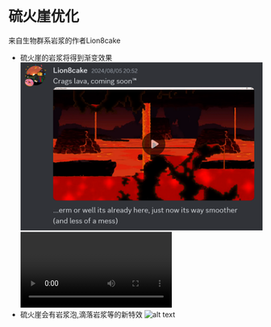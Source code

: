 
# 硫火崖优化
来自生物群系岩浆的作者Lion8cake
- 硫火崖的岩浆将得到渐变效果
  ![alt text](image_cragsLava.png)<video controls src="CragsLava.mp4" title="Title"></video>
- 硫火崖会有岩浆泡,滴落岩浆等的新特效
  ![alt text](./CragsLavaEffects.gif)